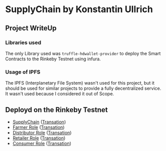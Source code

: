 # SupplyChain by Konstantin Ullrich
## Project WriteUp
### Libraries used
The only Library used was `truffle-hdwallet-provider` to deploy the Smart Contracts to the Rinkeby Testnet using infura.

### Usage of IPFS
The IPFS (Interplanetary File System) wasn't used for this project, but it should be used for similar projects to provide a fully decentralized service. It wasn't used because I considered it out of Scope.

## Deployd on the Rinkeby Testnet
- [SupplyChain](https://rinkeby.etherscan.io/address/0x723a3f601bc22893a80b0e96f437587f72af9f79) ([Transation](https://rinkeby.etherscan.io/tx/0xb3312accbf9c19673fbd2cf39c1e5dd1bed8d0ad8cc4a266afee39f3dd1aea76))
- [Farmer Role](https://rinkeby.etherscan.io/address/0x96bb386652ab42aeb18c170f237cbbfce3a71483) ([Transation](https://rinkeby.etherscan.io/tx/0x8d73f6f19d33f7a074f0bcef6d839d85660ad5d10aa4202b258a84315579e61d))
- [Distributor Role](https://rinkeby.etherscan.io/address/0xffc35c896c9fbf81850a5620d664b632576062f9) ([Transation](https://rinkeby.etherscan.io/tx/0x8f9e881f294cb72c8e3bcf2a9bc19f418de40c09bd0b6ba0d9101d9f024b685b))
- [Retailer Role](https://rinkeby.etherscan.io/address/0x8319366e3dfb291d3ebb7dbade88d8ab163f196a) ([Transation](https://rinkeby.etherscan.io/tx/0x4a697d3b3e4486f9dfd68f3784fdfc344d92f62581089bc553092d8e3da5845a))
- [Consumer Role](https://rinkeby.etherscan.io/address/0xc684ed3a65c3af9734fe7c4fc14f617055f1b448) ([Transation](https://rinkeby.etherscan.io/tx/0xb3312accbf9c19673fbd2cf39c1e5dd1bed8d0ad8cc4a266afee39f3dd1aea76))